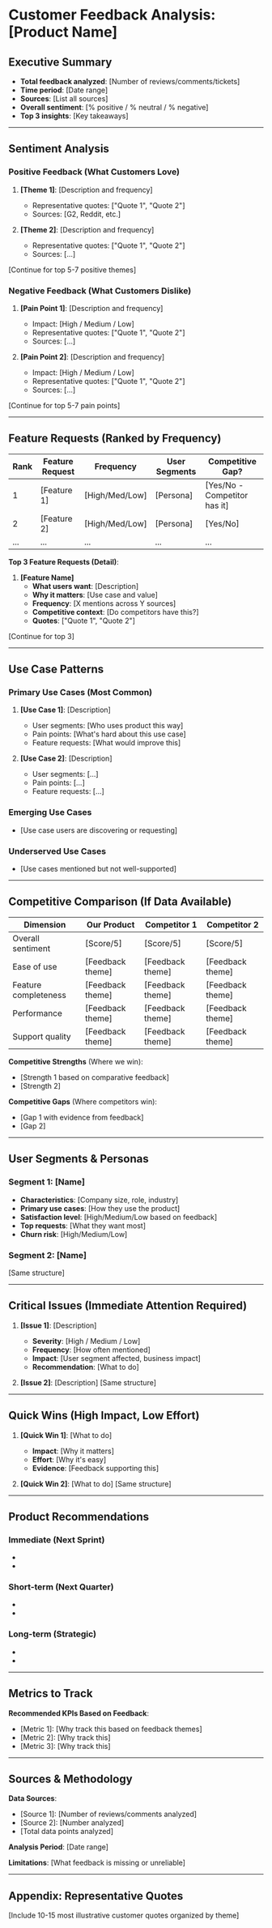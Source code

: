 # Customer Feedback Analysis: [Product Name]

## Executive Summary
- **Total feedback analyzed**: [Number of reviews/comments/tickets]
- **Time period**: [Date range]
- **Sources**: [List all sources]
- **Overall sentiment**: [% positive / % neutral / % negative]
- **Top 3 insights**: [Key takeaways]

---

## Sentiment Analysis

### Positive Feedback (What Customers Love)
1. **[Theme 1]**: [Description and frequency]
   - Representative quotes: ["Quote 1", "Quote 2"]
   - Sources: [G2, Reddit, etc.]

2. **[Theme 2]**: [Description and frequency]
   - Representative quotes: ["Quote 1", "Quote 2"]
   - Sources: [...]

[Continue for top 5-7 positive themes]

### Negative Feedback (What Customers Dislike)
1. **[Pain Point 1]**: [Description and frequency]
   - Impact: [High / Medium / Low]
   - Representative quotes: ["Quote 1", "Quote 2"]
   - Sources: [...]

2. **[Pain Point 2]**: [Description and frequency]
   - Impact: [High / Medium / Low]
   - Representative quotes: ["Quote 1", "Quote 2"]
   - Sources: [...]

[Continue for top 5-7 pain points]

---

## Feature Requests (Ranked by Frequency)

| Rank | Feature Request | Frequency | User Segments | Competitive Gap? |
|------|----------------|-----------|---------------|------------------|
| 1 | [Feature 1] | [High/Med/Low] | [Persona] | [Yes/No - Competitor has it] |
| 2 | [Feature 2] | [High/Med/Low] | [Persona] | [Yes/No] |
| ... | ... | ... | ... | ... |

**Top 3 Feature Requests (Detail)**:
1. **[Feature Name]**
   - **What users want**: [Description]
   - **Why it matters**: [Use case and value]
   - **Frequency**: [X mentions across Y sources]
   - **Competitive context**: [Do competitors have this?]
   - **Quotes**: ["Quote 1", "Quote 2"]

[Continue for top 3]

---

## Use Case Patterns

### Primary Use Cases (Most Common)
1. **[Use Case 1]**: [Description]
   - User segments: [Who uses product this way]
   - Pain points: [What's hard about this use case]
   - Feature requests: [What would improve this]

2. **[Use Case 2]**: [Description]
   - User segments: [...]
   - Pain points: [...]
   - Feature requests: [...]

### Emerging Use Cases
- [Use case users are discovering or requesting]

### Underserved Use Cases
- [Use cases mentioned but not well-supported]

---

## Competitive Comparison (If Data Available)

| Dimension | Our Product | Competitor 1 | Competitor 2 |
|-----------|-------------|--------------|--------------|
| Overall sentiment | [Score/5] | [Score/5] | [Score/5] |
| Ease of use | [Feedback theme] | [Feedback theme] | [Feedback theme] |
| Feature completeness | [Feedback theme] | [Feedback theme] | [Feedback theme] |
| Performance | [Feedback theme] | [Feedback theme] | [Feedback theme] |
| Support quality | [Feedback theme] | [Feedback theme] | [Feedback theme] |

**Competitive Strengths** (Where we win):
- [Strength 1 based on comparative feedback]
- [Strength 2]

**Competitive Gaps** (Where competitors win):
- [Gap 1 with evidence from feedback]
- [Gap 2]

---

## User Segments & Personas

### Segment 1: [Name]
- **Characteristics**: [Company size, role, industry]
- **Primary use cases**: [How they use the product]
- **Satisfaction level**: [High/Medium/Low based on feedback]
- **Top requests**: [What they want most]
- **Churn risk**: [High/Medium/Low]

### Segment 2: [Name]
[Same structure]

---

## Critical Issues (Immediate Attention Required)

1. **[Issue 1]**: [Description]
   - **Severity**: [High / Medium / Low]
   - **Frequency**: [How often mentioned]
   - **Impact**: [User segment affected, business impact]
   - **Recommendation**: [What to do]

2. **[Issue 2]**: [Description]
   [Same structure]

---

## Quick Wins (High Impact, Low Effort)

1. **[Quick Win 1]**: [What to do]
   - **Impact**: [Why it matters]
   - **Effort**: [Why it's easy]
   - **Evidence**: [Feedback supporting this]

2. **[Quick Win 2]**: [What to do]
   [Same structure]

---

## Product Recommendations

### Immediate (Next Sprint)
- [Action 1]: [Why]
- [Action 2]: [Why]

### Short-term (Next Quarter)
- [Action 1]: [Why]
- [Action 2]: [Why]

### Long-term (Strategic)
- [Action 1]: [Why]
- [Action 2]: [Why]

---

## Metrics to Track

**Recommended KPIs Based on Feedback**:
- [Metric 1]: [Why track this based on feedback themes]
- [Metric 2]: [Why track this]
- [Metric 3]: [Why track this]

---

## Sources & Methodology

**Data Sources**:
- [Source 1]: [Number of reviews/comments analyzed]
- [Source 2]: [Number analyzed]
- [Total data points analyzed]

**Analysis Period**: [Date range]

**Limitations**: [What feedback is missing or unreliable]

---

## Appendix: Representative Quotes

[Include 10-15 most illustrative customer quotes organized by theme]
